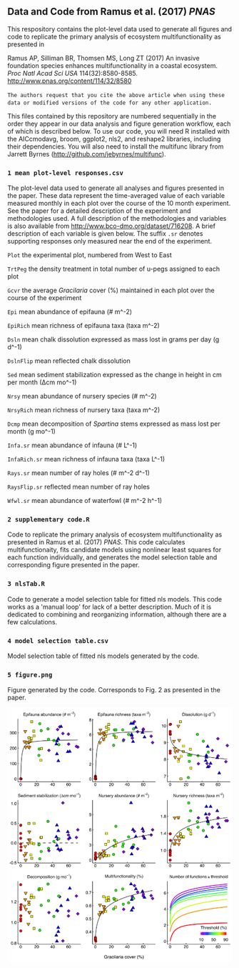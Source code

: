 ## Data and Code from Ramus et al. (2017) *PNAS*

This respository contains the plot-level data used to generate all figures and code to replicate the primary analysis of ecosystem multifunctionality as presented in

Ramus AP, Silliman BR, Thomsen MS, Long ZT (2017) An invasive foundation species enhances multifunctionality in a coastal ecosystem. *Proc Natl Acad Sci USA* 114(32):8580-8585. http://www.pnas.org/content/114/32/8580

`The authors request that you cite the above article when using these data or modified versions of the code for any other application.`

This files contained by this repository are numbered sequentially in the order they appear in our data analysis and figure generation workflow, each of which is described below. To use our code, you will need R installed with the AICcmodavg, broom, ggplot2, nls2, and reshape2 libraries, including their dependencies. You will also need to install the multifunc library from Jarrett Byrnes (http://github.com/jebyrnes/multifunc).

### `1 mean plot-level responses.csv`

The plot-level data used to generate all analyses and figures presented in the paper. These data represent the time-averaged value of each variable measured monthly in each plot over the course of the 10 month experiment. See the paper for a detailed description of the experiment and methodologies used. A full description of the methodologies and variables is also available from http://www.bco-dmo.org/dataset/716208. A brief description of each variable is given below. The suffix `.sr` denotes supporting responses only measured near the end of the experiment. 

`Plot` the experimental plot, numbered from West to East

`TrtPeg` the density treatment in total number of u-pegs assigned to each plot

`Gcvr` the average *Gracilaria* cover (%) maintained in each plot over the course of the experiment

`Epi` mean abundance of epifauna (# m^-2)

`EpiRich` mean richness of epifauna taxa (taxa m^-2)

`Dsln` mean chalk dissolution expressed as mass lost in grams per day (g d^-1)

`DslnFlip` mean reflected chalk dissolution

`Sed` mean sediment stabilization expressed as the change in height in cm per month (∆cm mo^-1)

`Nrsy` mean abundance of nursery species (# m^-2)

`NrsyRich` mean richness of nursery taxa (taxa m^-2)

`Dcmp` mean decomposition of *Spartina* stems expressed as mass lost per month (g mo^-1)

`Infa.sr` mean abundance of infauna (# L^-1)

`InfaRich.sr` mean richness of infauna taxa (taxa L^-1)

`Rays.sr` mean number of ray holes (# m^-2 d^-1)

`RaysFlip.sr` reflected mean number of ray holes

`Wfwl.sr` mean abundance of waterfowl (# m^-2 h^-1)


### `2 supplementary code.R `

Code to replicate the primary analysis of ecosystem multifunctionality as presented in Ramus et al. (2017) *PNAS*. This code calculates multifunctionaity, fits candidate models using nonlinear least squares for each function individually, and generates the model selection table and corresponding figure presented in the paper.


### `3 nlsTab.R `

Code to generate a model selection table for fitted nls models. This code works as a 'manual loop' for lack of a better description. Much of it is dedicated to combining and reorganizing information, although there are a few calculations.


### `4 model selection table.csv`

Model selection table of fitted nls models generated by the code.


### `5 figure.png`

Figure generated by the code. Corresponds to Fig. 2 as presented in the paper.

![5%20figure](5%20figure.png)
